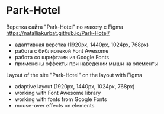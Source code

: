 # Park-Hotel 
Верстка сайта "Park-Hotel" по макету с Figma 
https://natalliakurbat.github.io/Park-Hotel/

- адаптивная верстка (1920рх, 1440рх, 1024рх, 768рх)
- работа с библиотекой Font Awesome
- работа со шрифтами из Google Fonts
- применены эффекты при наведении мыши на элементы

Layout of the site "Park-Hotel" on the layout with Figma 

- adaptive layout (1920px, 1440px, 1024px, 768px)
- working with Font Awesome library
- working with fonts from Google Fonts
- mouse-over effects on elements
